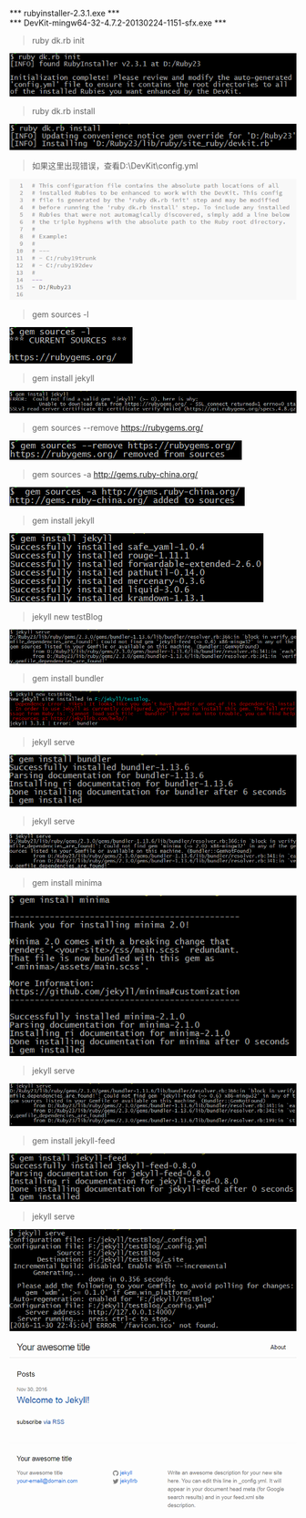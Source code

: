 *** rubyinstaller-2.3.1.exe *** <br/>
*** DevKit-mingw64-32-4.7.2-20130224-1151-sfx.exe ***

> ruby dk.rb init <br />

<p align="left">
  <img alt="测试图片" src="jekyll-imgs/step1.png">
</p>

> ruby dk.rb install <br />

<p align="left">
  <img alt="测试图片" src="jekyll-imgs/step2.png">
</p>

> 如果这里出现错误，查看D:\DevKit\config.yml  

<p align="left">
  <img alt="测试图片" src="jekyll-imgs/error2.png">
</p>

> gem sources -l

<p align="left">
  <img alt="测试图片" src="jekyll-imgs/step3.png">
</p>

> gem install jekyll

<p align="left">
  <img alt="测试图片" src="jekyll-imgs/step4.png">
</p>

> gem sources --remove https://rubygems.org/

<p align="left">
  <img alt="测试图片" src="jekyll-imgs/step5.png">
</p>

> gem sources -a http://gems.ruby-china.org/

<p align="left">
  <img alt="测试图片" src="jekyll-imgs/step6.png">
</p>

>gem install jekyll

<p align="left">
  <img alt="测试图片" src="jekyll-imgs/step7.png">
</p>

>jekyll new testBlog

<p align="left">
  <img alt="测试图片" src="jekyll-imgs/step8.png">
</p>

> gem install bundler

<p align="left">
  <img alt="测试图片" src="jekyll-imgs/step9.png">
</p>

> jekyll serve

<p align="left">
  <img alt="测试图片" src="jekyll-imgs/step10.png">
</p>

> jekyll serve

<p align="left">
  <img alt="测试图片" src="jekyll-imgs/step11.png">
</p>

> gem install minima

<p align="left">
  <img alt="测试图片" src="jekyll-imgs/step12.png">
</p>

> jekyll serve

<p align="left">
  <img alt="测试图片" src="jekyll-imgs/step13.png">
</p>

> gem install jekyll-feed

<p align="left">
  <img alt="测试图片" src="jekyll-imgs/step14.png">
</p>

> jekyll serve

<p align="left">
  <img alt="测试图片" src="jekyll-imgs/step15.png">
</p>

<p align="left">
  <img alt="测试图片" src="jekyll-imgs/step16.png">
</p>